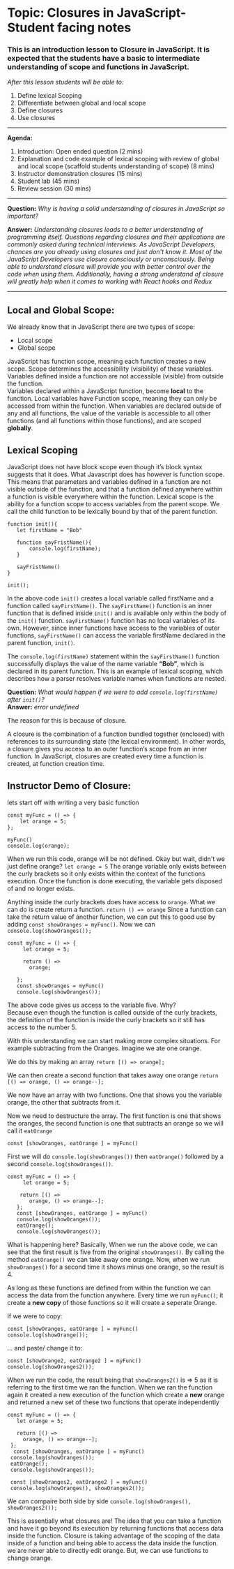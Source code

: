 # Topic: Closures in JavaScript- Student facing notes 


### This is an introduction lesson to Closure in JavaScript. It is expected that the students have a basic to intermediate understanding of scope and functions in JavaScript. 

*After this lesson students will be able to:*
1. Define lexical Scoping
2. Differentiate between global and local scope
3. Define closures 
4. Use closures 

---
__Agenda:__
1. Introduction: Open ended question (2 mins)
2. Explanation and code example of lexical scoping with review of global and local scope (scaffold students understanding of scope) (8 mins)
3. Instructor demonstration closures (15 mins)
4. Student lab (45 mins)
5. Review session (30 mins)

---
__Question:__  *Why is having a solid understanding of closures in JavaScript so important?*

__Answer:__  *Understanding closures leads to a better understanding of programming itself. Questions regarding closures and their applications are commonly asked during technical interviews. As JavaScript Developers, chances are you already using closures and just don't know it. Most of the JavaScript Developers use closure consciously or unconsciously. Being able to understand closure will provide you with better control over the code when using them. Additionally, having a strong understand of closure will greatly help when it comes to working with React hooks and Redux* 

---
## Local and Global Scope:
We already know that in JavaScript there are two types of scope:
- Local scope
- Global scope<br/>

JavaScript has function scope, meaning each function creates a new scope.
Scope determines the accessibility (visibility) of these variables.
Variables defined inside a function are not accessible (visible) from outside the function.<br/>
Variables declared within a JavaScript function, become __local__ to the function.
Local variables have Function scope, meaning they can only be accessed from within the function.
When variables are declared outside of any and all functions, the value of the variable is accessible to all other functions (and all functions within those functions), and are scoped __globally__.

## Lexical Scoping
JavaScript does not have block scope even though it’s block syntax suggests that it does. What Javascript does has however is function scope. This means that parameters and variables defined in a function are not visible outside of the function, and that a function defined anywhere within a function is visible everywhere within the function. Lexical scope is the ability for a function scope to access variables from the parent scope. We call the child function to be lexically bound by that of the parent function. 

```
function init(){
   let firstName = "Bob"
 
   function sayFristName(){
       console.log(firstName);
   }
 
   sayFristName()
}
 
init();
```
In the above code `init()` creates a local variable called firstName and a function called `sayFirstName()`. The `sayFirstName()` function is an inner function that is defined inside `init()` and is available only within the body of the `init()` function. `sayFirstName()` function has no local variables of its own. However, since inner functions have access to the variables of outer functions, `sayFirstName()` can access the variable firstName declared in the parent function, `init()`.

The `console.log(firstName)` statement within the `sayFirstName()` function successfully displays the value of the name variable __“Bob”__, which is declared in its parent function. This is an example of lexical scoping, which describes how a parser resolves variable names when functions are nested.

__Question:__  *What would happen if we were to add `console.log(firstName)` after `init()`?* <br/>
__Answer:__ *error undefined*  

The reason for this is because of closure.

A closure is the combination of a function bundled together (enclosed) with references to its surrounding state (the lexical environment). In other words, a closure gives you access to an outer function’s scope from an inner function. In JavaScript, closures are created every time a function is created, at function creation time.

## Instructor Demo of Closure: 
lets start off with writing a very basic function
```
const myFunc = () => {
    let orange = 5;
};
 
myFunc()
console.log(orange);
```
 
When we run this code, orange will be not defined. 
Okay but wait, didn't we just define orange?
`let orange = 5` 
The orange variable only exists between the curly brackets so it only exists within the context of the functions execution. Once the function is done executing, the variable gets disposed of and no longer exists.
 
Anything inside the curly brackets does have access to `orange`. What we can do is create return a function.
`return () => orange` 
Since a function can take the return value of another function, we can put this to good use by adding `const showOranges = myFunc()`. Now we can `console.log(showOranges());`

```
const myFunc = () => {
     let orange = 5;
 
     return () =>
       orange;
  
   };
   const showOranges = myFunc()
   console.log(showOranges());
 ```

The above code gives us access to the variable five. Why? <br/>
 Because even though the function is called outside of the curly brackets, the definition of the function is inside the curly brackets so it still has access to the number 5.
 
 With this understanding we can start making more complex situations. 
 For example subtracting from the Oranges. Imagine we ate one orange.

 We do this by making an array 
 `return [() => orange];`

 We can then create a second function that takes away one orange
 ```return [() => orange, () => orange--];```
 
 We now have an array with two functions. 
 One that shows you the variable orange, the other that subtracts from it. 
 
 Now we need to destructure the array. The first function is one that shows the oranges, the second function is one that subtracts an orange so we will call it `eatOrange`

```
const [showOranges, eatOrange ] = myFunc()
```

First we will do `console.log(showOranges())` then `eatOrange()` followed by a second `console.log(showOranges())`.

``` 
const myFunc = () => {
     let orange = 5;
 
    return [() =>
       orange, () => orange--];
   };
   const [showOranges, eatOrange ] = myFunc()
   console.log(showOranges());
   eatOrange();
   console.log(showOranges());
 ```

  What is happening here? Basically, When we run the above code, we can see that the first result is five from the original `showOranges()`. By calling the method `eatOrange()` we can take away one orange. Now, when we run `showOranges()` for a second time it shows minus one orange, so the result is 4.
 
 As long as these functions are defined from within the function we can access the data from the function anywhere.
 Every time we run `myFunc()`; it create a __new copy__ of those functions so it will create a seperate Orange.
 
 If we were to copy:  
 ```
const [showOranges, eatOrange ] = myFunc()
 console.log(showOrange());
 ```
 ... and paste/ change it to: 
 ```
const [showOrange2, eatOrange2 ] = myFunc()
 console.log(showOranges2()); 
```
When we run the code, the result being that `showOranges2()` is => 5 as it is referring to the first time we ran the function. When we ran the function again it created a new execution of the function which create a __new__ orange and returned a new set of these two functions that operate independently
 
```
const myFunc = () => {
   let orange = 5;
 
   return [() =>
     orange, () => orange--];
 };
  const [showOranges, eatOrange ] = myFunc()
 console.log(showOranges());
 eatOrange();
 console.log(showOranges());
 
 const [showOranges2, eatOrange2 ] = myFunc()
 console.log(showOranges(), showOranges2());
 ```

We can compaire both side by side
`console.log(showOranges(), showOranges2());`
 
This is essentially what closures are! 
The idea that you can take a function and have it go beyond its execution by returning functions that access data inside the function. Closure is taking advantage of the scoping of the data inside of a function and being able to access the data inside the function.
we are never able to directly edit orange. But, we can use functions to change orange. 

